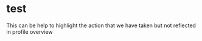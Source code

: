 # test #
This can be help to highlight the action that we have taken but not reflected in profile overview
